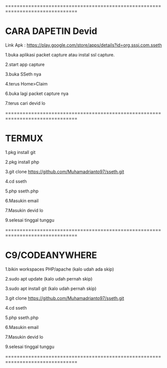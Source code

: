 ===============================================================================
# CARA DAPETIN Devid

Link Apk : https://play.google.com/store/apps/details?id=org.sssj.com.sseth

1.buka aplikasi packet capture atau instal ssl capture.

2.start app capture

3.buka SSeth nya

4.terus Home>Claim

6.buka lagi packet capture nya

7.terus cari devid lo 

===============================================================================

# TERMUX

1.pkg install git

2.pkg install php

3.git clone https://github.com/Muhamadrianto97/sseth.git

4.cd sseth

5.php sseth.php

6.Masukin email

7.Masukin devid lo

9.selesai tinggal tunggu

===============================================================================

# C9/CODEANYWHERE

1.bikin workspaces PHP/apache (kalo udah ada skip)

2.sudo apt update (kalo udah pernah skip)

3.sudo apt install git (kalo udah pernah skip)

3.git clone https://github.com/Muhamadrianto97/sseth.git

4.cd sseth

5.php sseth.php

6.Masukin email

7.Masukin devid lo

9.selesai tinggal tunggu

===============================================================================
